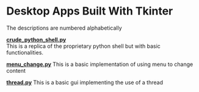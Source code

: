 # Desktop Apps Built With Tkinter

The descriptions are numbered alphabetically

**[crude_python_shell.py](https://github.com/eaverine/GUIs-On-The-Way/blob/main/crude_python_shell.py)**  
This is a replica of the proprietary python shell but with basic functionalities.

**[menu_change.py](https://github.com/eaverine/GUIs-On-The-Way/blob/main/menu_change.py)**
This is a basic implementation of using menu to change content

**[thread.py](https://github.com/eaverine/GUIs-On-The-Way/blob/main/thread.py)**
This is a basic gui implementing the use of a thread
